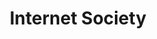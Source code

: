 ---
facebook: https://facebook.com/InternetSociety
instagram: https://instagram.com/internetsociety
logohandle: internetsociety
sort: internetsociety
title: Internet Society
twitter: https://x.com/internetsociety
website: https://www.internetsociety.org/
wikipedia: https://en.wikipedia.org/wiki/Internet_Society
youtube: https://youtube.com/user/InternetSocietyVideo
---